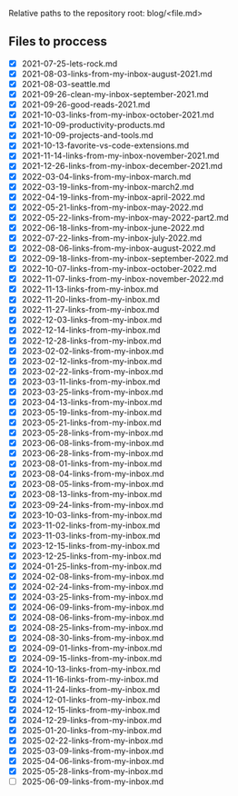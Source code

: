 Relative paths to the repository root: 
blog/<file.md>


## Files to proccess
- [x] 2021-07-25-lets-rock.md
- [x] 2021-08-03-links-from-my-inbox-august-2021.md
- [x] 2021-08-03-seattle.md
- [x] 2021-09-26-clean-my-inbox-september-2021.md
- [x] 2021-09-26-good-reads-2021.md
- [x] 2021-10-03-links-from-my-inbox-october-2021.md
- [x] 2021-10-09-productivity-products.md
- [x] 2021-10-09-projects-and-tools.md
- [x] 2021-10-13-favorite-vs-code-extensions.md
- [x] 2021-11-14-links-from-my-inbox-november-2021.md
- [x] 2021-12-26-links-from-my-inbox-december-2021.md
- [x] 2022-03-04-links-from-my-inbox-march.md
- [x] 2022-03-19-links-from-my-inbox-march2.md
- [x] 2022-04-19-links-from-my-inbox-april-2022.md
- [x] 2022-05-21-links-from-my-inbox-may-2022.md
- [x] 2022-05-22-links-from-my-inbox-may-2022-part2.md
- [x] 2022-06-18-links-from-my-inbox-june-2022.md
- [x] 2022-07-22-links-from-my-inbox-july-2022.md
- [x] 2022-08-06-links-from-my-inbox-august-2022.md
- [x] 2022-09-18-links-from-my-inbox-september-2022.md
- [x] 2022-10-07-links-from-my-inbox-october-2022.md
- [x] 2022-11-07-links-from-my-inbox-november-2022.md
- [x] 2022-11-13-links-from-my-inbox.md
- [x] 2022-11-20-links-from-my-inbox.md
- [x] 2022-11-27-links-from-my-inbox.md
- [x] 2022-12-03-links-from-my-inbox.md
- [x] 2022-12-14-links-from-my-inbox.md
- [x] 2022-12-28-links-from-my-inbox.md
- [x] 2023-02-02-links-from-my-inbox.md
- [x] 2023-02-12-links-from-my-inbox.md
- [x] 2023-02-22-links-from-my-inbox.md
- [x] 2023-03-11-links-from-my-inbox.md
- [x] 2023-03-25-links-from-my-inbox.md
- [x] 2023-04-13-links-from-my-inbox.md
- [x] 2023-05-19-links-from-my-inbox.md
- [x] 2023-05-21-links-from-my-inbox.md
- [x] 2023-05-28-links-from-my-inbox.md
- [x] 2023-06-08-links-from-my-inbox.md
- [x] 2023-06-28-links-from-my-inbox.md
- [x] 2023-08-01-links-from-my-inbox.md
- [x] 2023-08-04-links-from-my-inbox.md
- [x] 2023-08-05-links-from-my-inbox.md
- [x] 2023-08-13-links-from-my-inbox.md
- [x] 2023-09-24-links-from-my-inbox.md
- [x] 2023-10-03-links-from-my-inbox.md
- [x] 2023-11-02-links-from-my-inbox.md
- [x] 2023-11-03-links-from-my-inbox.md
- [x] 2023-12-15-links-from-my-inbox.md
- [x] 2023-12-25-links-from-my-inbox.md
- [x] 2024-01-25-links-from-my-inbox.md
- [x] 2024-02-08-links-from-my-inbox.md
- [x] 2024-02-24-links-from-my-inbox.md
- [x] 2024-03-25-links-from-my-inbox.md
- [x] 2024-06-09-links-from-my-inbox.md
- [x] 2024-08-06-links-from-my-inbox.md
- [x] 2024-08-25-links-from-my-inbox.md
- [x] 2024-08-30-links-from-my-inbox.md
- [x] 2024-09-01-links-from-my-inbox.md
- [x] 2024-09-15-links-from-my-inbox.md
- [x] 2024-10-13-links-from-my-inbox.md
- [x] 2024-11-16-links-from-my-inbox.md
- [x] 2024-11-24-links-from-my-inbox.md
- [x] 2024-12-01-links-from-my-inbox.md
- [x] 2024-12-15-links-from-my-inbox.md
- [x] 2024-12-29-links-from-my-inbox.md
- [x] 2025-01-20-links-from-my-inbox.md
- [x] 2025-02-22-links-from-my-inbox.md
- [x] 2025-03-09-links-from-my-inbox.md
- [x] 2025-04-06-links-from-my-inbox.md
- [x] 2025-05-28-links-from-my-inbox.md
- [ ] 2025-06-09-links-from-my-inbox.md
